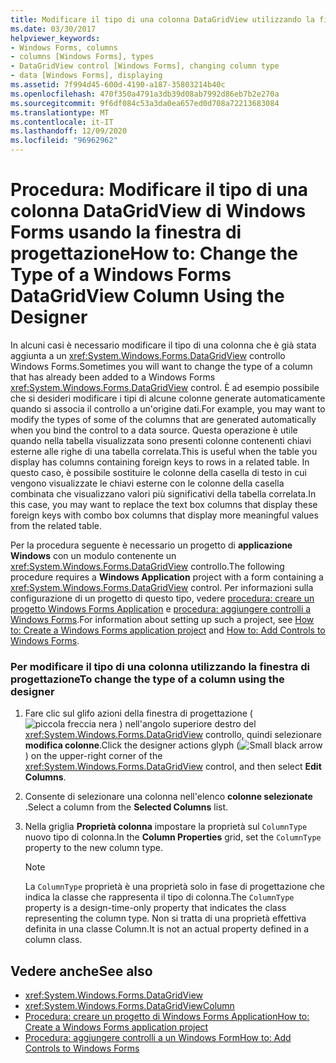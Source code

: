 ```yaml
---
title: Modificare il tipo di una colonna DataGridView utilizzando la finestra di progettazione
ms.date: 03/30/2017
helpviewer_keywords:
- Windows Forms, columns
- columns [Windows Forms], types
- DataGridView control [Windows Forms], changing column type
- data [Windows Forms], displaying
ms.assetid: 7f994d45-600d-4190-a187-35803214b40c
ms.openlocfilehash: 470f350a4791a3db39d08ab7992d86eb7b2e270a
ms.sourcegitcommit: 9f6df084c53a3da0ea657ed0d708a72213683084
ms.translationtype: MT
ms.contentlocale: it-IT
ms.lasthandoff: 12/09/2020
ms.locfileid: "96962962"
---
```

# <a name="how-to-change-the-type-of-a-windows-forms-datagridview-column-using-the-designer"></a><span data-ttu-id="41ad7-102">Procedura: Modificare il tipo di una colonna DataGridView di Windows Forms usando la finestra di progettazione</span><span class="sxs-lookup"><span data-stu-id="41ad7-102">How to: Change the Type of a Windows Forms DataGridView Column Using the Designer</span></span>
<span data-ttu-id="41ad7-103">In alcuni casi è necessario modificare il tipo di una colonna che è già stata aggiunta a un <xref:System.Windows.Forms.DataGridView> controllo Windows Forms.</span><span class="sxs-lookup"><span data-stu-id="41ad7-103">Sometimes you will want to change the type of a column that has already been added to a Windows Forms <xref:System.Windows.Forms.DataGridView> control.</span></span> <span data-ttu-id="41ad7-104">È ad esempio possibile che si desideri modificare i tipi di alcune colonne generate automaticamente quando si associa il controllo a un'origine dati.</span><span class="sxs-lookup"><span data-stu-id="41ad7-104">For example, you may want to modify the types of some of the columns that are generated automatically when you bind the control to a data source.</span></span> <span data-ttu-id="41ad7-105">Questa operazione è utile quando nella tabella visualizzata sono presenti colonne contenenti chiavi esterne alle righe di una tabella correlata.</span><span class="sxs-lookup"><span data-stu-id="41ad7-105">This is useful when the table you display has columns containing foreign keys to rows in a related table.</span></span> <span data-ttu-id="41ad7-106">In questo caso, è possibile sostituire le colonne della casella di testo in cui vengono visualizzate le chiavi esterne con le colonne della casella combinata che visualizzano valori più significativi della tabella correlata.</span><span class="sxs-lookup"><span data-stu-id="41ad7-106">In this case, you may want to replace the text box columns that display these foreign keys with combo box columns that display more meaningful values from the related table.</span></span>

 <span data-ttu-id="41ad7-107">Per la procedura seguente è necessario un progetto di **applicazione Windows** con un modulo contenente un <xref:System.Windows.Forms.DataGridView> controllo.</span><span class="sxs-lookup"><span data-stu-id="41ad7-107">The following procedure requires a **Windows Application** project with a form containing a <xref:System.Windows.Forms.DataGridView> control.</span></span> <span data-ttu-id="41ad7-108">Per informazioni sulla configurazione di un progetto di questo tipo, vedere [procedura: creare un progetto Windows Forms Application](/visualstudio/ide/step-1-create-a-windows-forms-application-project) e [procedura: aggiungere controlli a Windows Forms](how-to-add-controls-to-windows-forms.md).</span><span class="sxs-lookup"><span data-stu-id="41ad7-108">For information about setting up such a project, see [How to: Create a Windows Forms application project](/visualstudio/ide/step-1-create-a-windows-forms-application-project) and [How to: Add Controls to Windows Forms](how-to-add-controls-to-windows-forms.md).</span></span>

### <a name="to-change-the-type-of-a-column-using-the-designer"></a><span data-ttu-id="41ad7-109">Per modificare il tipo di una colonna utilizzando la finestra di progettazione</span><span class="sxs-lookup"><span data-stu-id="41ad7-109">To change the type of a column using the designer</span></span>

1. <span data-ttu-id="41ad7-110">Fare clic sul glifo azioni della finestra di progettazione ( ![ piccola freccia nera ](./media/designer-actions-glyph.gif) ) nell'angolo superiore destro del <xref:System.Windows.Forms.DataGridView> controllo, quindi selezionare **modifica colonne**.</span><span class="sxs-lookup"><span data-stu-id="41ad7-110">Click the designer actions glyph (![Small black arrow](./media/designer-actions-glyph.gif)) on the upper-right corner of the <xref:System.Windows.Forms.DataGridView> control, and then select **Edit Columns**.</span></span>

2. <span data-ttu-id="41ad7-111">Consente di selezionare una colonna nell'elenco **colonne selezionate** .</span><span class="sxs-lookup"><span data-stu-id="41ad7-111">Select a column from the **Selected Columns** list.</span></span>

3. <span data-ttu-id="41ad7-112">Nella griglia **Proprietà colonna** impostare la proprietà sul `ColumnType` nuovo tipo di colonna.</span><span class="sxs-lookup"><span data-stu-id="41ad7-112">In the **Column Properties** grid, set the `ColumnType` property to the new column type.</span></span>

    > [!NOTE]
    > <span data-ttu-id="41ad7-113">La `ColumnType` proprietà è una proprietà solo in fase di progettazione che indica la classe che rappresenta il tipo di colonna.</span><span class="sxs-lookup"><span data-stu-id="41ad7-113">The `ColumnType` property is a design-time-only property that indicates the class representing the column type.</span></span> <span data-ttu-id="41ad7-114">Non si tratta di una proprietà effettiva definita in una classe Column.</span><span class="sxs-lookup"><span data-stu-id="41ad7-114">It is not an actual property defined in a column class.</span></span>

## <a name="see-also"></a><span data-ttu-id="41ad7-115">Vedere anche</span><span class="sxs-lookup"><span data-stu-id="41ad7-115">See also</span></span>

- <xref:System.Windows.Forms.DataGridView>
- <xref:System.Windows.Forms.DataGridViewColumn>
- [<span data-ttu-id="41ad7-116">Procedura: creare un progetto di Windows Forms Application</span><span class="sxs-lookup"><span data-stu-id="41ad7-116">How to: Create a Windows Forms application project</span></span>](/visualstudio/ide/step-1-create-a-windows-forms-application-project)
- [<span data-ttu-id="41ad7-117">Procedura: aggiungere controlli a un Windows Form</span><span class="sxs-lookup"><span data-stu-id="41ad7-117">How to: Add Controls to Windows Forms</span></span>](how-to-add-controls-to-windows-forms.md)
